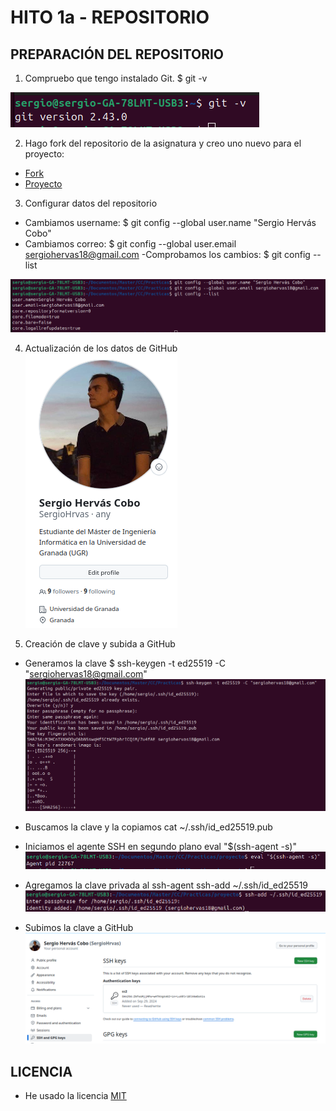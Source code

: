 # HITO 1a - REPOSITORIO

## PREPARACIÓN DEL REPOSITORIO
1. Compruebo que tengo instalado Git.
        $ git -v
    
![Git instalado](/img/git.png)

2. Hago fork del repositorio de la asignatura y creo uno nuevo para el proyecto:
- [Fork](https://github.com/SergioHrvas/CC-24-25)
- [Proyecto](https://github.com/SergioHrvas/CloudComputing1MII)

3. Configurar datos del repositorio
- Cambiamos username: 
        $ git config --global user.name "Sergio Hervás Cobo"
- Cambiamos correo:
        $ git config --global user.email sergiohervas18@gmail.com
-Comprobamos los cambios:
        $ git config --list

![Configuramos los datos](/img/git_data.png)

4. Actualización de los datos de GitHub
![Perfil de GitHub](/img/perfil.png)

5. Creación de clave y subida a GitHub
- Generamos la clave
        $ ssh-keygen -t ed25519 -C "sergiohervas18@gmail.com"
![Obtenemos la clave](/img/git_token.png)

- Buscamos la clave y la copiamos
        cat ~/.ssh/id_ed25519.pub       

- Iniciamos el agente SSH en segundo plano
        eval "$(ssh-agent -s)"
![Iniciamos agente ssh](/img/eval.png)

- Agregamos la clave privada al ssh-agent
                ssh-add ~/.ssh/id_ed25519
![ssh-add](/img/ssh_add.png)

- Subimos la clave a GitHub
![Subimos la clave](/img/github_token.png)

## LICENCIA
- He usado la licencia [MIT](/LICENSE)

